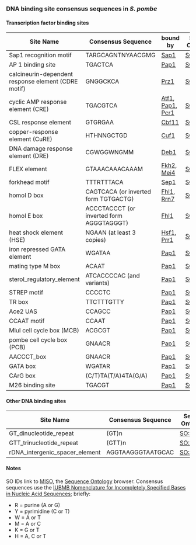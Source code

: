 ### DNA binding site consensus sequences in *S. pombe*

#### Transcription factor binding sites

Site Name|Consensus Sequence|bound by|Sequence Ontology ID
---------|------------------|--------|--------------------
Sap1 recognition motif|TARGCAGNTNYAACGMG|[Sap1](https://www.pombase.org/gene/SPCC1672.02c)|[SO:0001864](http://sequenceontology.org/browser/current_svn/term/SO:0001864)
AP 1 binding site|TGACTCA|[Pap1](https://www.pombase.org/gene/SPAC1783.07c)|[SO:0001842](http://sequenceontology.org/browser/current_svn/term/SO:0001842)
calcineurin-dependent response element (CDRE motif)|GNGGCKCA|[Prz1](https://www.pombase.org/gene/SPAC4G8.13c)|[SO:0001865](http://sequenceontology.org/browser/current_svn/term/SO:0001865)
cyclic AMP response element (CRE)|TGACGTCA|[Atf1](https://www.pombase.org/gene/SPBC29B5.01), [Pap1](https://www.pombase.org/gene/SPAC1783.07c), [Pcr1](https://www.pombase.org/gene/SPAC21E11.03c)|[SO:0001843](http://sequenceontology.org/browser/current_svn/term/SO:0001843)
CSL response element|GTGRGAA|[Cbf11](https://www.pombase.org/gene/SPCC736.08)|[SO:0001839](http://sequenceontology.org/browser/current_svn/term/SO:0001839)
copper-response element (CuRE)|HTHNNGCTGD|[Cuf1](https://www.pombase.org/gene/SPAC31A2.11c)|[SO:0001844](http://sequenceontology.org/browser/current_svn/term/SO:0001844)
DNA damage response element (DRE)|CGWGGWNGMM|[Deb1](https://www.pombase.org/gene/SPAC1B1.01)|[SO:0001845](http://sequenceontology.org/browser/current_svn/term/SO:0001845)
FLEX element|GTAAACAAACAAAM|[Fkh2](https://www.pombase.org/gene/SPBC16G5.15c), [Mei4](https://www.pombase.org/gene/SPBC32H8.11)|[SO:0001846](http://sequenceontology.org/browser/current_svn/term/SO:0001846)
forkhead motif|TTTRTTTACA|[Sep1](https://www.pombase.org/gene/SPBC4C3.12)|[SO:0001847](http://sequenceontology.org/browser/current_svn/term/SO:0001847)
homol D box|CAGTCACA (or inverted form TGTGACTG)|[Fhl1](https://www.pombase.org/gene/SPAC1142.08), [Rrn7](https://www.pombase.org/gene/SPBC336.09c)|[SO:0001848](http://sequenceontology.org/browser/current_svn/term/SO:0001848)
homol E box|ACCCTACCCT (or inverted form AGGGTAGGGT)|[Fhl1](https://www.pombase.org/gene/SPAC1142.08)|[SO:0001849](http://sequenceontology.org/browser/current_svn/term/SO:0001849)
heat shock element (HSE)|NGAAN (at least 3 copies)|[Hsf1](https://www.pombase.org/gene/SPAC2E12.02), [Prr1](https://www.pombase.org/gene/SPAC8C9.14)|[SO:0001850](http://sequenceontology.org/browser/current_svn/term/SO:0001850)
iron repressed GATA element|WGATAA|[Pap1](https://www.pombase.org/gene/SPAC1783.07c)|[SO:0001851](http://sequenceontology.org/browser/current_svn/term/SO:0001851)
mating type M box|ACAAT|[Pap1](https://www.pombase.org/gene/SPAC1783.07c)|[SO:0001852](http://sequenceontology.org/browser/current_svn/term/SO:0001852)
sterol_regulatory_element|ATCACCCCAC (and variants)|[Pap1](https://www.pombase.org/gene/SPAC1783.07c)|[SO:0001861](http://sequenceontology.org/browser/current_svn/term/SO:0001861)
STREP motif|CCCCTC|[Pap1](https://www.pombase.org/gene/SPAC1783.07c)|[SO:0001859](http://sequenceontology.org/browser/current_svn/term/SO:0001859)
TR box|TTCTTTGTTY|[Pap1](https://www.pombase.org/gene/SPAC1783.07c)|[SO:0001858](http://sequenceontology.org/browser/current_svn/term/SO:0001858)
Ace2 UAS|CCAGCC|[Pap1](https://www.pombase.org/gene/SPAC1783.07c)|[SO:0001857](http://sequenceontology.org/browser/current_svn/term/SO:0001857)
CCAAT motif|CCAAT|[Pap1](https://www.pombase.org/gene/SPAC1783.07c)|[SO:0001856](http://sequenceontology.org/browser/current_svn/term/SO:0001856)
MluI cell cycle box (MCB)|ACGCGT|[Pap1](https://www.pombase.org/gene/SPAC1783.07c)|[SO:0001855](http://sequenceontology.org/browser/current_svn/term/SO:0001855)
pombe cell cycle box (PCB)|GNAACR|[Pap1](https://www.pombase.org/gene/SPAC1783.07c)|[SO:0001871](http://sequenceontology.org/browser/current_svn/term/SO:0001871)
AACCCT_box|GNAACR|[Pap1](https://www.pombase.org/gene/SPAC1783.07c)|[SO:0001901](http://sequenceontology.org/browser/current_svn/term/SO:0001901)
GATA box|WGATAR|[Pap1](https://www.pombase.org/gene/SPAC1783.07c)|[SO:0001840](http://sequenceontology.org/browser/current_svn/term/SO:0001840)
CArG box|(C/T)TA(T/A)4TA(G/A)|[Pap1](https://www.pombase.org/gene/SPAC1783.07c)|[SO:0002156](http://sequenceontology.org/browser/current_svn/term/SO:0002156)
M26 binding site|TGACGT|[Pap1](https://www.pombase.org/gene/SPAC1783.07c)|[SO:0001900](http://sequenceontology.org/browser/current_svn/term/SO:0001900)


#### Other DNA binding sites

Site Name|Consensus Sequence|Sequence Ontology ID
---------|------------------|--------------------
GT_dinucleotide_repeat|(GT)n|[SO:0001862](http://sequenceontology.org/browser/current_svn/term/SO:0001862)
GTT_trinucleotide_repeat|(GTT)n|[SO:0001863](http://sequenceontology.org/browser/current_svn/term/SO:0001863)
rDNA_intergenic_spacer_element|AGGTAAGGGTAATGCAC|[SO:0001860](http://sequenceontology.org/browser/current_svn/term/SO:0001860)

#### Notes

SO IDs link to [MISO](http://sequenceontology.org/browser/obob.cgi), the [Sequence Ontology](http://sequenceontology.org/) browser. Consensus sequences use the [IUBMB Nomenclature for Incompletely Specified Bases in Nucleic Acid Sequences](http://www.sbcs.qmul.ac.uk/iubmb/misc/naseq.html); briefly:

 -   R = purine (A or G)
 -   Y = pyrimidine (C or T)
 -   W = A or T
 -   M = A or C
 -   K = G or T
 -   H = A, C or T

